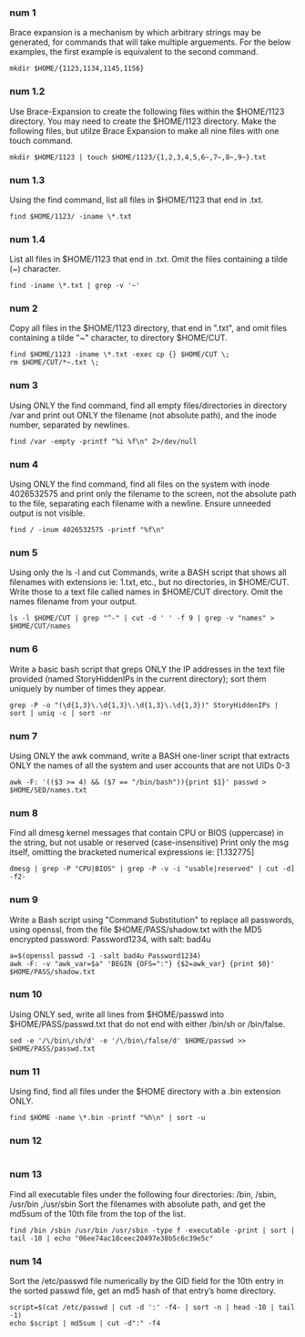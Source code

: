 ### num 1
Brace expansion is a mechanism by which arbitrary strings may be generated, for commands that will take multiple arguements. For the below examples, the first example is equivalent to the second command.
```
mkdir $HOME/{1123,1134,1145,1156}
```

### num 1.2
Use Brace-Expansion to create the following files within the $HOME/1123 directory. You may need to create the $HOME/1123 directory. Make the following files, but utilze Brace Expansion to make all nine files with one touch command.
```
mkdir $HOME/1123 | touch $HOME/1123/{1,2,3,4,5,6~,7~,8~,9~}.txt
```

### num 1.3
Using the find command, list all files in $HOME/1123 that end in .txt.
```
find $HOME/1123/ -iname \*.txt
```
### num 1.4
List all files in $HOME/1123 that end in .txt. Omit the files containing a tilde (~) character.
```
find -iname \*.txt | grep -v '~'
```
### num 2
Copy all files in the $HOME/1123 directory, that end in ".txt", and omit files containing a tilde "~" character, to directory $HOME/CUT.
```
find $HOME/1123 -iname \*.txt -exec cp {} $HOME/CUT \;
rm $HOME/CUT/*~.txt \;
```
### num 3
Using ONLY the find command, find all empty files/directories in directory /var and print out ONLY the filename (not absolute path), and the inode number, separated by newlines.
```
find /var -empty -printf "%i %f\n" 2>/dev/null
```
### num 4
Using ONLY the find command, find all files on the system with inode 4026532575 and print only the filename to the screen, not the absolute path to the file, separating each filename with a newline. Ensure unneeded output is not visible.
```
find / -inum 4026532575 -printf "%f\n"
```
### num 5
Using only the ls -l and cut Commands, write a BASH script that shows all filenames with extensions ie: 1.txt, etc., but no directories, in $HOME/CUT. Write those to a text file called names in $HOME/CUT directory. Omit the names filename from your output.
```
ls -l $HOME/CUT | grep "^-" | cut -d ' ' -f 9 | grep -v "names" > $HOME/CUT/names
```
### num 6
Write a basic bash script that greps ONLY the IP addresses in the text file provided (named StoryHiddenIPs in the current directory); sort them uniquely by number of times they appear.
```
grep -P -o "(\d{1,3}\.\d{1,3}\.\d{1,3}\.\d{1,3})" StoryHiddenIPs | sort | uniq -c | sort -nr
```
### num 7
Using ONLY the awk command, write a BASH one-liner script that extracts ONLY the names of all the system and user accounts that are not UIDs 0-3
```
awk -F: '(($3 >= 4) && ($7 == "/bin/bash")){print $1}' passwd > $HOME/SED/names.txt
```
### num 8
Find all dmesg kernel messages that contain CPU or BIOS (uppercase) in the string, but not usable or reserved (case-insensitive) Print only the msg itself, omitting the bracketed numerical expressions ie: [1.132775]
```
dmesg | grep -P "CPU|BIOS" | grep -P -v -i "usable|reserved" | cut -d] -f2-
```
### num 9
Write a Bash script using "Command Substitution" to replace all passwords, using openssl, from the file $HOME/PASS/shadow.txt with the MD5 encrypted password: Password1234, with salt: bad4u
```
a=$(openssl passwd -1 -salt bad4u Password1234)
awk -F: -v "awk_var=$a" 'BEGIN {OFS=":"} {$2=awk_var} {print $0}' $HOME/PASS/shadow.txt
```
### num 10
Using ONLY sed, write all lines from $HOME/passwd into $HOME/PASS/passwd.txt that do not end with either /bin/sh or /bin/false.
```
sed -e '/\/bin\/sh/d' -e '/\/bin\/false/d' $HOME/passwd >> $HOME/PASS/passwd.txt
```
### num 11
Using find, find all files under the $HOME directory with a .bin extension ONLY.
```
find $HOME -name \*.bin -printf "%h\n" | sort -u
```

### num 12

```
```

### num 13
Find all executable files under the following four directories: /bin, /sbin, /usr/bin ,/usr/sbin
Sort the filenames with absolute path, and get the md5sum of the 10th file from the top of the list.
```
find /bin /sbin /usr/bin /usr/sbin -type f -executable -print | sort | tail -10 | echo "06ee74ac18ceec20497e38b5c6c39e5c"
```

### num 14
Sort the /etc/passwd file numerically by the GID field for the 10th entry in the sorted passwd file, get an md5 hash of that entry’s home directory.
```
script=$(cat /etc/passwd | cut -d ':' -f4- | sort -n | head -10 | tail -1)
echo $script | md5sum | cut -d":" -f4
```
